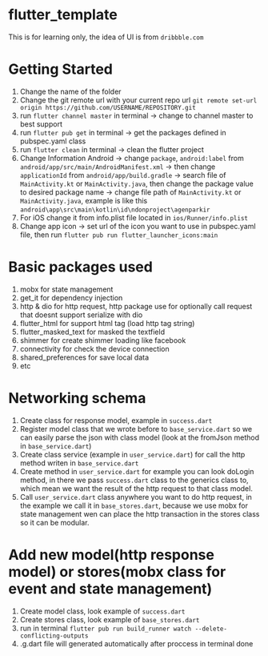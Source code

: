 # flutter_template

This is for learning only, the idea of UI is from `dribbble.com`

# Getting Started

1. Change the name of the folder
2. Change the git remote url with your current repo url `git remote set-url origin https://github.com/USERNAME/REPOSITORY.git`
3. run `flutter channel master` in terminal -> change to channel master to best support
4. run `flutter pub get` in terminal -> get the packages defined in pubspec.yaml class
5. run `flutter clean` in terminal -> clean the flutter project
6. Change Information Android -> change `package`, `android:label` from `android/app/src/main/AndroidManifest.xml` -> then change `applicationId` from `android/app/build.gradle` -> search file of `MainActivity.kt` or `MainActivity.java`, then change the package value to desired package name -> change file path of `MainActivity.kt` or `MainActivity.java`, example is like this `android\app\src\main\kotlin\id\ndonproject\agenparkir`
7. For iOS change it from info.plist file located in `ios/Runner/info.plist`
7. Change app icon -> set url of the icon you want to use in pubspec.yaml file, then run `flutter pub run flutter_launcher_icons:main`

# Basic packages used

1. mobx for state management
2. get_it for dependency injection
3. http & dio for http request, http package use for optionally call request that doesnt support serialize with dio
4. flutter_html for support html tag (load http tag string)
5. flutter_masked_text for masked the textfield
6. shimmer for create shimmer loading like facebook
7. connectivity for check the device connection
8. shared_preferences for save local data
9. etc

# Networking schema

1. Create class for response model, example in `success.dart`
2. Register model class that we wrote before to `base_service.dart` so we can easily parse the json with class model (look at the fromJson method in `base_service.dart`) 
3. Create class service (example in `user_service.dart`) for call the http method writen in `base_service.dart`
4. Create method in `user_service.dart` for example you can look doLogin method, in there we pass `success.dart` class to the generics class to, which mean we want the result of the http request to that class model.
5. Call `user_service.dart` class anywhere you want to do http request, in the example we call it in `base_stores.dart`, because we use mobx for state management wen can place the http transaction in the stores class so it can be modular.

# Add new model(http response model) or stores(mobx class for event and state management)

1. Create model class, look example of `success.dart`
2. Create stores class, look example of `base_stores.dart`
3. run in terminal `flutter pub run build_runner watch --delete-conflicting-outputs`
4. .g.dart file will generated automatically after proccess in terminal done
